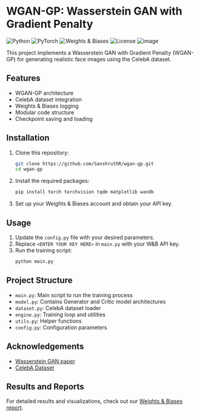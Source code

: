 # WGAN-GP: Wasserstein GAN with Gradient Penalty
![Python](https://img.shields.io/badge/Python-3.7%2B-blue?style=for-the-badge&logo=python)
![PyTorch](https://img.shields.io/badge/PyTorch-1.7%2B-orange?style=for-the-badge&logo=pytorch)
![Weights & Biases](https://img.shields.io/badge/Weights%20%26%20Biases-Enabled-yellow?style=for-the-badge&logo=weightsandbiases)
![License](https://img.shields.io/badge/License-MIT-green?style=for-the-badge)
![image](https://github.com/user-attachments/assets/00681b1a-988d-4d72-88a7-f4ca3bc7a89d)

This project implements a Wasserstein GAN with Gradient Penalty (WGAN-GP) for generating realistic face images using the CelebA dataset.
## Features
- WGAN-GP architecture
- CelebA dataset integration
- Weights & Biases logging
- Modular code structure
- Checkpoint saving and loading
## Installation
1. Clone this repository:
   ```bash
   git clone https://github.com/SanshruthR/wgan-gp.git
   cd wgan-gp
   ```
2. Install the required packages:
   ```bash
   pip install torch torchvision tqdm matplotlib wandb
   ```
3. Set up your Weights & Biases account and obtain your API key.
## Usage
1. Update the `config.py` file with your desired parameters.
2. Replace `<ENTER YOUR KEY HERE>` in `main.py` with your W&B API key.
3. Run the training script:
   ```bash
   python main.py
   ```
## Project Structure
- `main.py`: Main script to run the training process
- `model.py`: Contains Generator and Critic model architectures
- `dataset.py`: CelebA dataset loader
- `engine.py`: Training loop and utilities
- `utils.py`: Helper functions
- `config.py`: Configuration parameters
## Acknowledgements
- [Wasserstein GAN paper](https://arxiv.org/abs/1701.07875)
- [CelebA Dataset](http://mmlab.ie.cuhk.edu.hk/projects/CelebA.html)
## Results and Reports
For detailed results and visualizations, check out our [Weights & Biases report](https://api.wandb.ai/links/sanshruthr-misc/r0ra4ybu).
